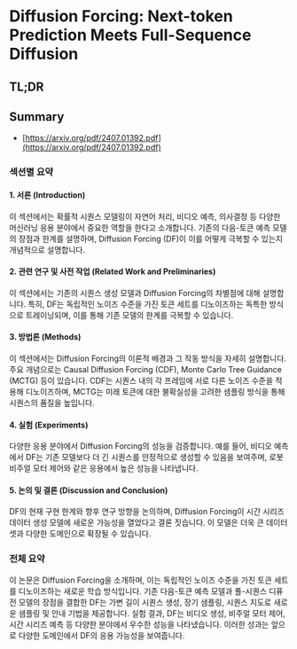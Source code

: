 # Diffusion Forcing: Next-token Prediction Meets Full-Sequence Diffusion
## TL;DR
## Summary
- [https://arxiv.org/pdf/2407.01392.pdf](https://arxiv.org/pdf/2407.01392.pdf)

### 섹션별 요약

#### 1. 서론 (Introduction)
이 섹션에서는 확률적 시퀀스 모델링이 자연어 처리, 비디오 예측, 의사결정 등 다양한 머신러닝 응용 분야에서 중요한 역할을 한다고 소개합니다. 기존의 다음-토큰 예측 모델의 장점과 한계를 설명하며, Diffusion Forcing (DF)이 이를 어떻게 극복할 수 있는지 개념적으로 설명합니다.

#### 2. 관련 연구 및 사전 작업 (Related Work and Preliminaries)
이 섹션에서는 기존의 시퀀스 생성 모델과 Diffusion Forcing의 차별점에 대해 설명합니다. 특히, DF는 독립적인 노이즈 수준을 가진 토큰 세트를 디노이즈하는 독특한 방식으로 트레이닝되며, 이를 통해 기존 모델의 한계를 극복할 수 있습니다.

#### 3. 방법론 (Methods)
이 섹션에서는 Diffusion Forcing의 이론적 배경과 그 작동 방식을 자세히 설명합니다. 주요 개념으로는 Causal Diffusion Forcing (CDF), Monte Carlo Tree Guidance (MCTG) 등이 있습니다. CDF는 시퀀스 내의 각 프레임에 서로 다른 노이즈 수준을 적용해 디노이즈하며, MCTG는 미래 토큰에 대한 불확실성을 고려한 샘플링 방식을 통해 시퀀스의 품질을 높입니다.

#### 4. 실험 (Experiments)
다양한 응용 분야에서 Diffusion Forcing의 성능을 검증합니다. 예를 들어, 비디오 예측에서 DF는 기존 모델보다 더 긴 시퀀스를 안정적으로 생성할 수 있음을 보여주며, 로봇 비주얼 모터 제어와 같은 응용에서 높은 성능을 나타냅니다.

#### 5. 논의 및 결론 (Discussion and Conclusion)
DF의 현재 구현 한계와 향후 연구 방향을 논의하며, Diffusion Forcing이 시간 시리즈 데이터 생성 모델에 새로운 가능성을 열었다고 결론 짓습니다. 이 모델은 더욱 큰 데이터셋과 다양한 도메인으로 확장될 수 있습니다.

### 전체 요약
이 논문은 Diffusion Forcing을 소개하며, 이는 독립적인 노이즈 수준을 가진 토큰 세트를 디노이즈하는 새로운 학습 방식입니다. 기존 다음-토큰 예측 모델과 풀-시퀀스 디퓨전 모델의 장점을 결합한 DF는 가변 길이 시퀀스 생성, 장기 샘플링, 시퀀스 지도로 새로운 샘플링 및 안내 기법을 제공합니다. 실험 결과, DF는 비디오 생성, 비주얼 모터 제어, 시간 시리즈 예측 등 다양한 분야에서 우수한 성능을 나타냈습니다. 이러한 성과는 앞으로 다양한 도메인에서 DF의 응용 가능성을 보여줍니다.